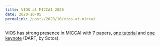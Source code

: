 ```yaml
---
title: VIOS at MICCAI 2020
date: 2020-10-05
permalink: /posts/2020/10/vios-at-miccai
---
```

VIOS has strong presence in MICCAI with 7 papers, [one
tutorial](/tutorials/dream2020) and [one
keynote](https://sites.google.com/view/dart2020/keynote-session) (DART, by
Sotos). 
